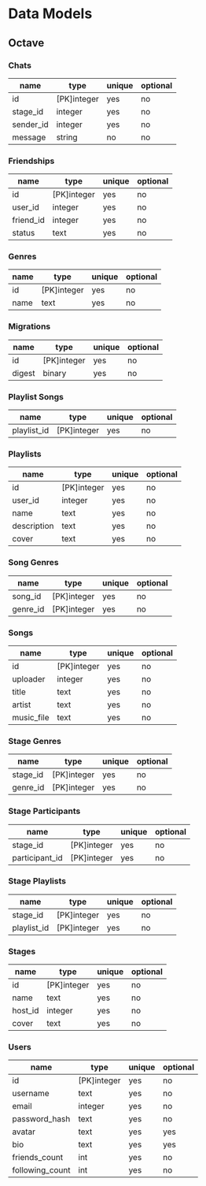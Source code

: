 # Data Models
## Octave
### Chats
| name             | type        | unique | optional |
| ---------------- | ----------- | ------ | -------- |
| id               | [PK]integer | yes    | no       |
| stage_id         | integer     | yes    | no       |
| sender_id        | integer     | yes    | no       |
| message          | string      | no     | no       |
### Friendships
| name             | type        | unique | optional |
| ---------------- | ----------- | ------ | -------- |
| id               | [PK]integer | yes    | no       |
| user_id          | integer     | yes    | no       |
| friend_id        | integer     | yes    | no       |
| status           | text        | yes    | no       |
### Genres
| name             | type        | unique | optional |
| ---------------- | ----------- | ------ | -------- |
| id               | [PK]integer | yes    | no       |
| name             | text        | yes    | no       |
### Migrations
| name             | type        | unique | optional |
| ---------------- | ----------- | ------ | -------- |
| id               | [PK]integer | yes    | no       |
| digest           | binary      | yes    | no       |
### Playlist Songs
| name             | type        | unique | optional |
| ---------------- | ----------- | ------ | -------- |
| playlist_id      | [PK]integer | yes    | no       |
### Playlists
| name             | type        | unique | optional |
| ---------------- | ----------- | ------ | -------- |
| id               | [PK]integer | yes    | no       |
| user_id          | integer     | yes    | no       |
| name             | text        | yes    | no       |
| description      | text        | yes    | no       |
| cover            | text        | yes    | no       |
### Song Genres
| name             | type        | unique | optional |
| ---------------- | ----------- | ------ | -------- |
| song_id          | [PK]integer | yes    | no       |
| genre_id         | [PK]integer | yes    | no       |
### Songs
| name             | type        | unique | optional |
| ---------------- | ----------- | ------ | -------- |
| id               | [PK]integer | yes    | no       |
| uploader         | integer     | yes    | no       |
| title            | text        | yes    | no       |
| artist           | text        | yes    | no       |
| music_file       | text        | yes    | no       |
### Stage Genres
| name             | type        | unique | optional |
| ---------------- | ----------- | ------ | -------- |
| stage_id         | [PK]integer | yes    | no       |
| genre_id         | [PK]integer | yes    | no       |
### Stage Participants
| name             | type        | unique | optional |
| ---------------- | ----------- | ------ | -------- |
| stage_id         | [PK]integer | yes    | no       |
| participant_id   | [PK]integer | yes    | no       |
### Stage Playlists
| name             | type        | unique | optional |
| ---------------- | ----------- | ------ | -------- |
| stage_id         | [PK]integer | yes    | no       |
| playlist_id      | [PK]integer | yes    | no       |
### Stages
| name             | type        | unique | optional |
| ---------------- | ----------- | ------ | -------- |
| id               | [PK]integer | yes    | no       |
| name             | text        | yes    | no       |
| host_id          | integer     | yes    | no       |
| cover            | text        | yes    | no       |
### Users
| name             | type        | unique | optional |
| ---------------- | ----------- | ------ | -------- |
| id               | [PK]integer | yes    | no       |
| username         | text        | yes    | no       |
| email            | integer     | yes    | no       |
| password_hash    | text        | yes    | no       |
| avatar           | text        | yes    | yes      |
| bio              | text        | yes    | yes      |
| friends_count    | int         | yes    | no       |
| following_count  | int         | yes    | no       |

